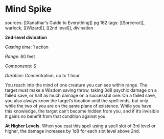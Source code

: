# Mind Spike
sources: [[Xanathar's Guide to Everything]] pg 162
tags: [[Sorceror]], warlock, [[Wizard]], [[2nd level]], divination

**2nd-level divination**

*Casting time*: 1 action

*Range*: 60 feet

*Components*: S

*Duration*: Concentration, up to 1 hour

You reach into the mind of one creature you can see within range. The target must make a Wisdom saving throw, taking 3d8 psychic damage on a failed save, or half as much damage on a successful one. On a failed save, you also always know the target’s location until the spell ends, but only while the two of you are on the same plane of existence. While you have this knowledge, the target can’t become hidden from you, and if it’s invisible it gains no benefit from that condition against you.

**At Higher Levels.** When you cast this spell using a spell slot of 3rd level or higher, the damage increases by 1d8 for each slot level above 2nd.
